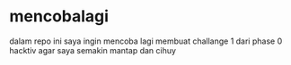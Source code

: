 # mencobalagi
dalam repo ini saya ingin mencoba lagi membuat challange 1 dari phase 0 hacktiv agar saya semakin mantap dan cihuy
